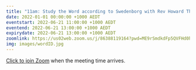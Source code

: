```yaml
---
title: "11am: Study the Word according to Swedenborg with Rev Howard Thompson"
date: 2022-01-01 00:00:00 +1000 AEDT
eventstart: 2022-06-21 11:00:00 +1000 AEDT
eventend: 2022-06-21 13:00:00 +1000 AEDT
expirydate: 2022-06-21 13:00:00 +1000 AEDT
zoomlink: https://us02web.zoom.us/j/86388119164?pwd=ME9rSmdkdFp5QVFHd0hIbDZmNXhRQT09
img: images/wordID.jpg
---
```

[Click to join Zoom](https://us02web.zoom.us/j/86388119164?pwd=ME9rSmdkdFp5QVFHd0hIbDZmNXhRQT09) when the meeting time arrives.